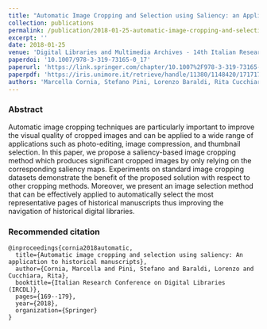 ```yaml
---
title: "Automatic Image Cropping and Selection using Saliency: an Application to Historical Manuscripts"
collection: publications
permalink: /publication/2018-01-25-automatic-image-cropping-and-selection-using-saliency
excerpt: ''
date: 2018-01-25
venue: 'Digital Libraries and Multimedia Archives - 14th Italian Research Conference on Digital Libraries (IRCDL)'
paperdoi: '10.1007/978-3-319-73165-0_17'
paperurl: 'https://link.springer.com/chapter/10.1007%2F978-3-319-73165-0_17'
paperpdf: 'https://iris.unimore.it/retrieve/handle/11380/1148420/171717/2017_IRCDL.pdf'
authors: 'Marcella Cornia, Stefano Pini, Lorenzo Baraldi, Rita Cucchiara'
---
```

### Abstract
Automatic image cropping techniques are particularly important to improve the visual quality of cropped images and can 
be applied to a wide range of applications such as photo-editing, image compression, and thumbnail selection. In this 
paper, we propose a saliency-based image cropping method which produces significant cropped images by only relying on 
the corresponding saliency maps. Experiments on standard image cropping datasets demonstrate the benefit of the 
proposed solution with respect to other cropping methods. Moreover, we present an image selection method that can be 
effectively applied to automatically select the most representative pages of historical manuscripts thus improving 
the navigation of historical digital libraries.

### Recommended citation
```
@inproceedings{cornia2018automatic,
  title={Automatic image cropping and selection using saliency: An application to historical manuscripts},
  author={Cornia, Marcella and Pini, Stefano and Baraldi, Lorenzo and Cucchiara, Rita},
  booktitle={Italian Research Conference on Digital Libraries (IRCDL)},
  pages={169--179},
  year={2018},
  organization={Springer}
}
```

